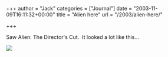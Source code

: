+++
author = "Jack"
categories = ["Journal"]
date = "2003-11-09T16:11:32+00:00"
title = "Alien here"
url = "/2003/alien-here/"

+++

Saw Alien: The Director's Cut.&nbsp; It looked a lot like this&#8230;

![][1]

 [1]: /albums/pets/CRW_0927.thumb.jpg